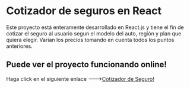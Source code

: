# Cotizador de seguros en React

Este proyecto está enteramente desarrollado en React.js y tiene el fin de cotizar el seguro al usuario segun el modelo del auto, región y plan que quiera elegir. Varian los precios tomando en cuenta todos los puntos anteriores.

## Puede ver el proyecto funcionando online!

Haga click en el siguiente enlace --->[Cotizador de Seguro!]()
